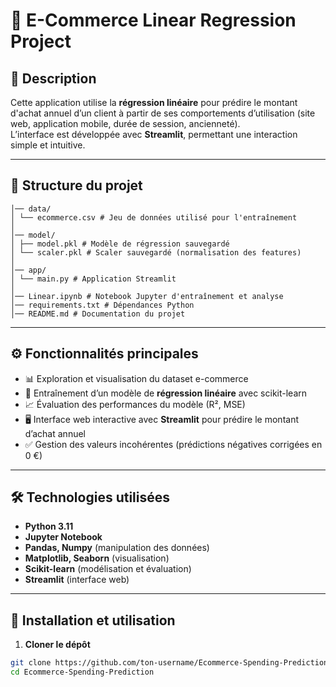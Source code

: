 # 🛒 E-Commerce Linear Regression Project

## 📌 Description
Cette application utilise la **régression linéaire** pour prédire le montant d'achat annuel d’un client à partir de ses comportements d’utilisation (site web, application mobile, durée de session, ancienneté).  
L’interface est développée avec **Streamlit**, permettant une interaction simple et intuitive.

---

## 📂 Structure du projet

```Linear_regression/
│── data/
│ └── ecommerce.csv # Jeu de données utilisé pour l'entraînement
│
│── model/
│ ├── model.pkl # Modèle de régression sauvegardé
│ └── scaler.pkl # Scaler sauvegardé (normalisation des features)
│
│── app/
│ └── main.py # Application Streamlit
│
│── Linear.ipynb # Notebook Jupyter d'entraînement et analyse
│── requirements.txt # Dépendances Python
│── README.md # Documentation du projet
````

---

## ⚙️ Fonctionnalités principales
- 📊 Exploration et visualisation du dataset e-commerce  
- 🤖 Entraînement d’un modèle de **régression linéaire** avec scikit-learn  
- 📈 Évaluation des performances du modèle (R², MSE)  
- 🖥️ Interface web interactive avec **Streamlit** pour prédire le montant d’achat annuel  
- ✅ Gestion des valeurs incohérentes (prédictions négatives corrigées en 0 €)  

---

## 🛠️ Technologies utilisées
- **Python 3.11**  
- **Jupyter Notebook**  
- **Pandas, Numpy** (manipulation des données)  
- **Matplotlib, Seaborn** (visualisation)  
- **Scikit-learn** (modélisation et évaluation)  
- **Streamlit** (interface web)  

---

## 🚀 Installation et utilisation

1. **Cloner le dépôt**
```bash
git clone https://github.com/ton-username/Ecommerce-Spending-Prediction.git
cd Ecommerce-Spending-Prediction
